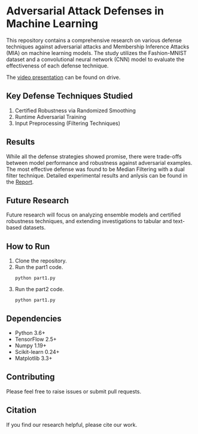 # Adversarial Attack Defenses in Machine Learning

This repository contains a comprehensive research on various defense techniques against adversarial attacks and Membership Inference Attacks (MIA) on machine learning models. The study utilizes the Fashion-MNIST dataset and a convolutional neural network (CNN) model to evaluate the effectiveness of each defense technique. 

The [video presentation](https://drive.google.com/file/d/1tVLzJYMn-DYwJ1E2j3f7-iJgjmv2-NED/view?usp=share_link) can be found on drive.

## Key Defense Techniques Studied
1. Certified Robustness via Randomized Smoothing
2. Runtime Adversarial Training
3. Input Preprocessing (Filtering Techniques)

## Results
While all the defense strategies showed promise, there were trade-offs between model performance and robustness against adversarial examples. The most effective defense was found to be Median Filtering with a dual filter technique.
Detailed experimental results and anlysis can be found in the [Report](https://github.com/Ammar-Amjad/Adversarial-Attack-Defenses/blob/main/Report.pdf).

## Future Research
Future research will focus on analyzing ensemble models and certified robustness techniques, and extending investigations to tabular and text-based datasets.

## How to Run
1. Clone the repository.
2. Run the part1 code.
   ```
   python part1.py
   ```
3. Run the part2 code.
   ```
   python part1.py
   ```

## Dependencies
- Python 3.6+
- TensorFlow 2.5+
- Numpy 1.19+
- Scikit-learn 0.24+
- Matplotlib 3.3+

## Contributing
Please feel free to raise issues or submit pull requests.

## Citation
If you find our research helpful, please cite our work.
